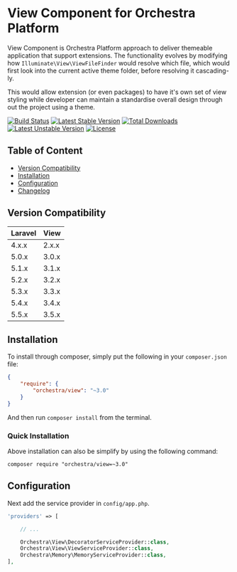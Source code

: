 View Component for Orchestra Platform
==============

View Component is Orchestra Platform approach to deliver themeable application that support extensions. The functionality evolves by modifying how `Illuminate\View\ViewFileFinder` would resolve which file, which would first look into the current active theme folder, before resolving it cascading-ly.

This would allow extension (or even packages) to have it's own set of view styling while developer can maintain a standardise overall design through out the project using a theme.

[![Build Status](https://travis-ci.org/orchestral/view.svg?branch=3.5)](https://travis-ci.org/orchestral/view)
[![Latest Stable Version](https://poser.pugx.org/orchestra/view/version)](https://packagist.org/packages/orchestra/view)
[![Total Downloads](https://poser.pugx.org/orchestra/view/downloads)](https://packagist.org/packages/orchestra/view)
[![Latest Unstable Version](https://poser.pugx.org/orchestra/view/v/unstable)](//packagist.org/packages/orchestra/view)
[![License](https://poser.pugx.org/orchestra/view/license)](https://packagist.org/packages/orchestra/view)

## Table of Content

* [Version Compatibility](#version-compatibility)
* [Installation](#installation)
* [Configuration](#configuration)
* [Changelog](https://github.com/orchestral/view/releases)

## Version Compatibility

Laravel    | View
:----------|:----------
 4.x.x     | 2.x.x
 5.0.x     | 3.0.x
 5.1.x     | 3.1.x
 5.2.x     | 3.2.x
 5.3.x     | 3.3.x
 5.4.x     | 3.4.x
 5.5.x     | 3.5.x

## Installation

To install through composer, simply put the following in your `composer.json` file:

```json
{
    "require": {
        "orchestra/view": "~3.0"
    }
}
```

And then run `composer install` from the terminal.

### Quick Installation

Above installation can also be simplify by using the following command:

    composer require "orchestra/view=~3.0"

## Configuration

Next add the service provider in `config/app.php`.

```php
'providers' => [

    // ...

    Orchestra\View\DecoratorServiceProvider::class,
    Orchestra\View\ViewServiceProvider::class,
    Orchestra\Memory\MemoryServiceProvider::class,
],
```


